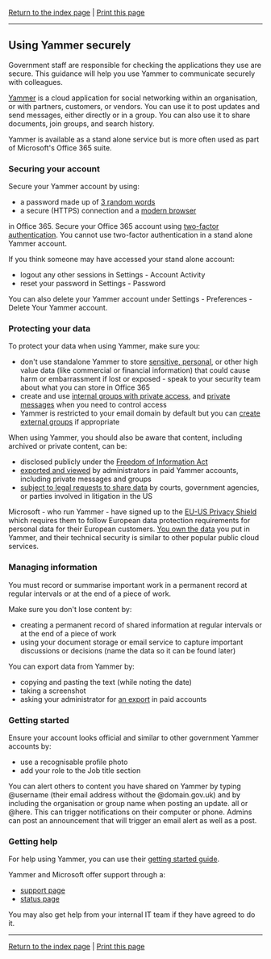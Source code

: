 [Return to the index page](/using-cloud/) | [Print this page](https://gitprint.com/alphagov/using-cloud/blob/master/help-for-end-users/Yammer/Using-Yammer-securely.md)

***

## Using Yammer securely

Government staff are responsible for checking the applications they use are secure. This guidance will help you use Yammer to communicate securely with colleagues.

[Yammer](https://www.yammer.com/) is a cloud application for social networking within an organisation, or with partners, customers, or vendors. You can use it to post updates and send messages, either directly or in a group. You can also use it to share documents, join groups, and search history.

Yammer is available as a stand alone service but is more often used as part of Microsoft's Office 365 suite.

### Securing your account

Secure your Yammer account by using:

- a password made up of [3 random words](https://www.ncsc.gov.uk/blog-post/three-random-words-or-thinkrandom-0)
- a secure (HTTPS) connection and a [modern browser](https://whatbrowser.org)

in Office 365. Secure your Office 365 account using [two-factor authentication](https://support.office.com/en-gb/article/Set-up-2-step-verification-for-Office-365-ace1d096-61e5-449b-a875-58eb3d74de14?ui=en-US&amp;rs=en-GB&amp;ad=GB). You cannot use two-factor authentication in a stand alone Yammer account.

If you think someone may have accessed your stand alone account:

- logout any other sessions in Settings - Account Activity
- reset your password in Settings - Password

You can also delete your Yammer account under Settings - Preferences - Delete Your Yammer account.

### Protecting your data

To protect your data when using Yammer, make sure you:

- don&#39;t use standalone Yammer to store [sensitive, personal](https://ico.org.uk/for-organisations/guide-to-data-protection/key-definitions/), or other high value data (like commercial or financial information) that could cause harm or embarrassment if lost or exposed - speak to your security team about what you can store in Office 365
- create and use [internal groups with private access](https://support.microsoft.com/en-gb/help/2840522/how-to-create-a-new-group-in-yammer), and [private messages](https://support.microsoft.com/en-gb/help/2842159/how-to-send-a-message-to-a-specific-person-in-yammer) when you need to control access
- Yammer is restricted to your email domain by default but you can [create external groups](https://support.office.com/en-gb/article/Create-and-manage-external-groups-in-Yammer-9ccd15ce-0efc-4dc1-81bc-4a424ab6f92a) if appropriate

When using Yammer, you should also be aware that content, including archived or private content, can be:

- disclosed publicly under the [Freedom of Information Act](https://ico.org.uk/for-organisations/guide-to-freedom-of-information/what-is-the-foi-act/)
- [exported and viewed](https://support.office.com/en-gb/article/Monitoring-your-Yammer-data-Yammer-admin-guide-8c4651fa-12c2-4ced-b4ea-2200c0a630ed) by administrators in paid Yammer accounts, including private messages and groups
- [subject to legal requests to share data](https://www.microsoft.com/EN-US/privacystatement/OnlineServices/Default.aspx) by courts, government agencies, or parties involved in litigation in the US

Microsoft - who run Yammer - have signed up to the [EU-US Privacy Shield](https://privacy.microsoft.com/en-gb/microsoft-eu-us-privacy-shield) which requires them to follow European data protection requirements for personal data for their European customers. [You own the data](https://www.microsoft.com/EN-US/privacystatement/OnlineServices/Default.aspx) you put in Yammer, and their technical security is similar to other popular public cloud services.

### Managing information

You must record or summarise important work in a permanent record at regular intervals or at the end of a piece of work.

Make sure you don&#39;t lose content by:

- creating a permanent record of shared information at regular intervals or at the end of a piece of work
- using your document storage or email service to capture important discussions or decisions (name the data so it can be found later)

You can export data from Yammer by:

- copying and pasting the text (while noting the date)
- taking a screenshot
- asking your administrator for [an export](https://support.office.com/en-us/article/Monitoring-your-Yammer-data-Yammer-Admin-Guide-8c4651fa-12c2-4ced-b4ea-2200c0a630ed) in paid accounts

### Getting started

Ensure your account looks official and similar to other government Yammer accounts by:

- use a recognisable profile photo
- add your role to the Job title section

You can alert others to content you have shared on Yammer by typing @username (their email address without the @domain.gov.uk) and by including the organisation or group name when posting an update. all or @here. This can trigger notifications on their computer or phone. Admins can post an announcement that will trigger an email alert as well as a post.

### Getting help

For help using Yammer, you can use their [getting started guide](https://docs.com/yammer-team/7415/getting-started-with-yammer).

Yammer and Microsoft offer support through a:

- [support page](https://support.office.com/en-gb/yammer)
- [status page](https://portal.office.com/servicestatus)

You may also get help from your internal IT team if they have agreed to do it.

***

[Return to the index page](/using-cloud/) | [Print this page](https://gitprint.com/alphagov/using-cloud/blob/master/help-for-end-users/Yammer/Using-Yammer-securely.md)
